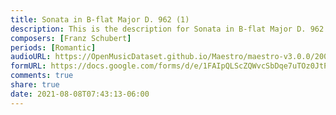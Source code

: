 ```yaml
---
title: Sonata in B-flat Major D. 962 (1)
description: This is the description for Sonata in B-flat Major D. 962 by Franz Schubert
composers: [Franz Schubert]
periods: [Romantic]
audioURL: https://OpenMusicDataset.github.io/Maestro/maestro-v3.0.0/2009/MIDI-Unprocessed_10_R2_2009_01_ORIG_MID--AUDIO_10_R2_2009_10_R2_2009_03_WAV.midi
formURL: https://docs.google.com/forms/d/e/1FAIpQLScZQWvcSbDqe7uTOz0JtPef-Vo0q32O9VNEkfk46ZLbb9lbjA/viewform
comments: true
share: true
date: 2021-08-08T07:43:13-06:00
---
```

